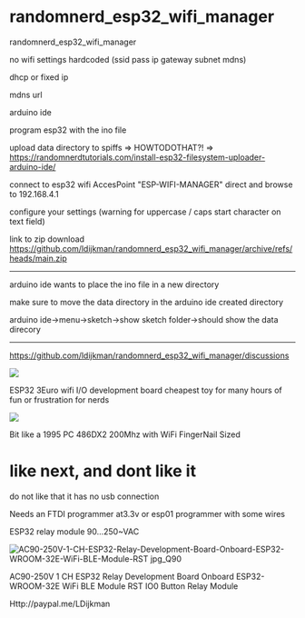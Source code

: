 # randomnerd_esp32_wifi_manager
randomnerd_esp32_wifi_manager

no wifi settings hardcoded  (ssid pass ip gateway subnet mdns)

dhcp or fixed ip 

mdns url

arduino ide

program esp32 with the ino file

upload data directory to spiffs => HOWTODOTHAT?! => https://randomnerdtutorials.com/install-esp32-filesystem-uploader-arduino-ide/

connect to esp32 wifi AccesPoint "ESP-WIFI-MANAGER" direct and browse to 192.168.4.1

configure your settings  (warning for uppercase / caps start character on text field)

link to zip download https://github.com/ldijkman/randomnerd_esp32_wifi_manager/archive/refs/heads/main.zip

---

arduino ide wants to place the ino file in a new directory

make sure to move the data directory in the arduino ide created directory

arduino ide->menu->sketch->show sketch folder->should show the data direcory

---

https://github.com/ldijkman/randomnerd_esp32_wifi_manager/discussions

<img src="https://github.com/ldijkman/randomnerd_esp32_wifi_manager/blob/main/Screenshot_20220103-185651_Chrome.jpg">

ESP32 3Euro wifi I/O development board cheapest toy for many hours of fun or frustration for nerds

<img src="https://github.com/ldijkman/randomnerd_esp32_wifi_manager/blob/main/1a797308-f351-432d-aa6e-2dd87f9fd5ff.jpeg">

Bit like a 1995 PC 486DX2 200Mhz with WiFi FingerNail Sized

# like next, and dont like it

do not like that it has no usb connection

Needs an FTDI programmer at3.3v or esp01 programmer with some wires



ESP32 relay module 90...250~VAC



![AC90-250V-1-CH-ESP32-Relay-Development-Board-Onboard-ESP32-WROOM-32E-WiFi-BLE-Module-RST jpg_Q90](https://user-images.githubusercontent.com/45427770/147869576-b0d2661a-d553-4a80-832f-896d3b2ce9ca.jpg)

AC90-250V 1 CH ESP32 Relay Development Board Onboard ESP32-WROOM-32E WiFi BLE Module RST IO0 Button Relay Module

Http://paypal.me/LDijkman
